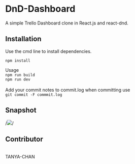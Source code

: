 # DnD-Dashboard
A simple Trello Dashboard clone in React.js and react-dnd.

<h2>Installation</h2>
Use the cmd line to install dependencies.<br>

```npm install```

Usage 
<br>
```npm run build```
<br>
```npm run dev```<br>
<br>
Add your commit notes to commit.log when committing use <br>
```git commit -F commmit.log```



<h2>Snapshot</h2>

/*<img src ="https://user-images.githubusercontent.com/57089030/119178497-7325a700-ba8b-11eb-80a3-722cb8de2f6e.png">*/


<h2>Contributor </h2>
<br>
TANYA-CHAN
